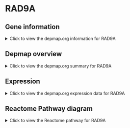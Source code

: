 <h1>RAD9A</h1>

<h2>Gene information</h2>
<details>
  <summary>Click to view the depmap.org information for RAD9A</summary>
  <p><a href="https://depmap.org/portal/gene/RAD9A?tab=about" target="_BLANK">Open page in a new tab...</a></p>
  <iframe src="https://depmap.org/portal/gene/RAD9A?tab=about" style="border:none;width:100%;height:800px"></iframe>
</details>

<h2>Depmap overview</h2>
<details>
  <summary>Click to view the depmap.org summary for RAD9A</summary>
  <p><a href="https://depmap.org/portal/gene/RAD9A?tab=overview" target="_BLANK">Open page in a new tab...</a></p>
  <iframe src="https://depmap.org/portal/gene/RAD9A?tab=overview" style="border:none;width:100%;height:800px"></iframe>
</details>

<h2>Expression</h2>
<details>
  <summary>Click to view the depmap.org expression data for RAD9A</summary>
  <p><a href="https://depmap.org/portal/gene/RAD9A?tab=characterization" target="_BLANK">Open page in a new tab...</a></p>
  <iframe src="https://depmap.org/portal/gene/RAD9A?tab=characterization" style="border:none;width:100%;height:800px"></iframe>
</details>



<h2>Reactome Pathway diagram</h2>
<details>
  <summary>Click to view the Reactome pathway for RAD9A</summary>
  <p><a href="https://reactome.org/PathwayBrowser/#/R-HSA-69473" target="_BLANK">Open page in a new tab...</a></p>
  <p>G2/M DNA damage checkpoint</p>
<iframe src="https://reactome.org/PathwayBrowser/#/R-HSA-69473" style="border:none;width:100%;height:800px"></iframe>
</details>



